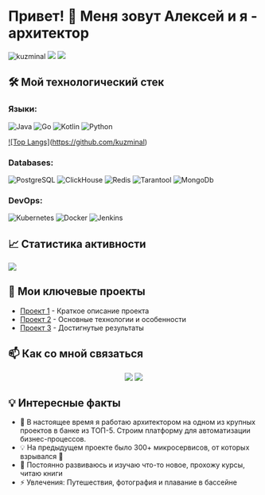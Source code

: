 # Привет! 👋 Меня зовут Алексей и я - архитектор

<p align="left"> 
<img src="https://komarev.com/ghpvc/?username=kuzminal&label=Profile%20views&color=0e75b6&style=flat" alt="kuzminal" /> 

 <img src="https://visitor-badge.laobi.icu/badge?page_id=kuzminal.kuzminal"/> 

<img src="https://img.shields.io/github/followers/kuzminal?label=Follow&style=social"/>
</p>

## 🛠️ Мой технологический стек
### Языки: 
![Java](https://www.vectorlogo.zone/logos/java/java-icon.svg)
![Go](https://www.vectorlogo.zone/logos/golang/golang-icon.svg)
![Kotlin](https://www.vectorlogo.zone/logos/kotlinlang/kotlinlang-icon.svg)
![Python](https://www.vectorlogo.zone/logos/python/python-icon.svg)  

[![Top Langs]](https://github-readme-stats.vercel.app/api/top-langs/?username=kuzminal&layout=compact)(https://github.com/kuzminal)

### Databases:
![PostgreSQL](https://www.vectorlogo.zone/logos/postgresql/postgresql-icon.svg)
![ClickHouse](https://clickhouse.com/_next/static/media/logo-full.ac8102d5.svg)
![Redis](https://www.vectorlogo.zone/logos/redis/redis-icon.svg)
![Tarantool](https://tarantool-io.hb.bizmrg.com/pub/250623-1615-bf52251/tarantool/images/logo-tarantool-white-full.svg)
![MongoDb](https://www.vectorlogo.zone/logos/mongodb/mongodb-icon.svg)

### DevOps:
![Kubernetes](https://www.vectorlogo.zone/logos/kubernetes/kubernetes-icon.svg)
![Docker](https://www.vectorlogo.zone/logos/docker/docker-icon.svg)
![Jenkins](https://www.vectorlogo.zone/logos/jenkins/jenkins-icon.svg)

## 📈 Статистика активности

<p><img src="https://github-readme-stats.vercel.app/api?username=kuzminal&show_icons=true&theme=radical"/>

## 🚀 Мои ключевые проекты

- [Проект 1](https://github.com/kuzminal/project1) - Краткое описание проекта
- [Проект 2](https://github.com/kuzminal/project2) - Основные технологии и особенности
- [Проект 3](https://github.com/kuzminal/project3) - Достигнутые результаты

## 📫 Как со мной связаться
<p align="center">
<a href="https://t.me/aleks_kuzm"><img src="https://img.shields.io/badge/-Telegram-26A5E4?logo=telegram&logoColor=white"/></a>
<a href="mailto:mailme@aleksey-kuzmin.ru"><img src="https://img.shields.io/badge/email-mailme@aleksey-kuzmin.ru?logo=gmail"/></a>
</p>

## 💡 Интересные факты

- 🔭 В настоящее время я работаю архитектором на одном из крупных проектов в банке из ТОП-5. Строим платформу для автоматизации бизнес-процессов. 
- 💡 На предыдущем проекте было 300+ микросервисов, от которых взрывался 🧠
- 🌱 Постоянно развиваюсь и изучаю что-то новое, прохожу курсы, читаю книги
- ⚡ Увлечения: Путешествия, фотография и плавание в бассейне
